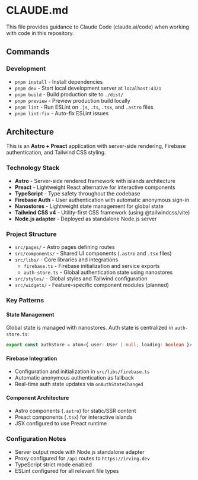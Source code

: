 # CLAUDE.md

This file provides guidance to Claude Code (claude.ai/code) when working with code in this repository.

## Commands

### Development
- `pnpm install` - Install dependencies
- `pnpm dev` - Start local development server at `localhost:4321`
- `pnpm build` - Build production site to `./dist/`
- `pnpm preview` - Preview production build locally
- `pnpm lint` - Run ESLint on `.js`, `.ts`, `.tsx`, and `.astro` files
- `pnpm lint:fix` - Auto-fix ESLint issues

## Architecture

This is an **Astro + Preact** application with server-side rendering, Firebase authentication, and Tailwind CSS styling.

### Technology Stack
- **Astro** - Server-side rendered framework with islands architecture
- **Preact** - Lightweight React alternative for interactive components
- **TypeScript** - Type safety throughout the codebase
- **Firebase Auth** - User authentication with automatic anonymous sign-in
- **Nanostores** - Lightweight state management for global state
- **Tailwind CSS v4** - Utility-first CSS framework (using @tailwindcss/vite)
- **Node.js adapter** - Deployed as standalone Node.js server

### Project Structure
- `src/pages/` - Astro pages defining routes
- `src/components/` - Shared UI components (`.astro` and `.tsx` files)
- `src/libs/` - Core libraries and integrations
  - `firebase.ts` - Firebase initialization and service exports
  - `auth-store.ts` - Global authentication state using nanostores
- `src/styles/` - Global styles and Tailwind configuration
- `src/widgets/` - Feature-specific component modules (planned)

### Key Patterns

#### State Management
Global state is managed with nanostores. Auth state is centralized in `auth-store.ts`:
```typescript
export const authStore = atom<{ user: User | null; loading: boolean }>
```

#### Firebase Integration
- Configuration and initialization in `src/libs/firebase.ts`
- Automatic anonymous authentication as fallback
- Real-time auth state updates via `onAuthStateChanged`

#### Component Architecture
- Astro components (`.astro`) for static/SSR content
- Preact components (`.tsx`) for interactive islands
- JSX configured to use Preact runtime

### Configuration Notes
- Server output mode with Node.js standalone adapter
- Proxy configured for `/api` routes to `https://irving.dev`
- TypeScript strict mode enabled
- ESLint configured for all relevant file types